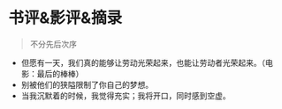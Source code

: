 # 书评&影评&摘录



> 不分先后次序



- 但愿有一天，我们真的能够让劳动光荣起来，也能让劳动者光荣起来。（电影：最后的棒棒）
- 别被他们的狭隘限制了你自己的梦想。
- 当我沉默着的时候，我觉得充实；我将开口，同时感到空虚。